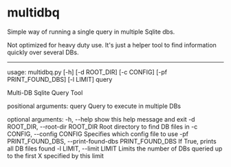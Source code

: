 # multidbq
Simple way of running a single query in multiple Sqlite dbs.

Not optimized for heavy duty use. It's just a helper tool to find information quickly over several DBs.

-----------------------------------------

usage: multidbq.py [-h] [-d ROOT_DIR] [-c CONFIG] [-pf PRINT_FOUND_DBS]
                   [-l LIMIT]
                   query

Multi-DB Sqlite Query Tool

positional arguments:
  query                 Query to execute in multiple DBs

optional arguments:
  -h, --help            show this help message and exit
  -d ROOT_DIR, --root-dir ROOT_DIR
                        Root directory to find DB files in
  -c CONFIG, --config CONFIG
                        Specifies which config file to use
  -pf PRINT_FOUND_DBS, --print-found-dbs PRINT_FOUND_DBS
                        If True, prints all DB files found
  -l LIMIT, --limit LIMIT
                        Limits the number of DBs queried up to the first X
                        specified by this limit


